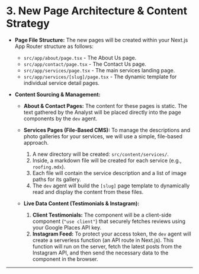 # 3. New Page Architecture & Content Strategy

* **Page File Structure:**
    The new pages will be created within your Next.js App Router structure as follows:
    * `src/app/about/page.tsx` - The About Us page.
    * `src/app/contact/page.tsx` - The Contact Us page.
    * `src/app/services/page.tsx` - The main services landing page.
    * `src/app/services/[slug]/page.tsx` - The dynamic template for individual service detail pages.

* **Content Sourcing & Management:**

    * **About & Contact Pages:** The content for these pages is static. The text gathered by the Analyst will be placed directly into the page components by the `dev` agent.

    * **Services Pages (File-Based CMS):** To manage the descriptions and photo galleries for your services, we will use a simple, file-based approach.
        1.  A new directory will be created: `src/content/services/`.
        2.  Inside, a markdown file will be created for each service (e.g., `roofing.mdx`).
        3.  Each file will contain the service description and a list of image paths for its gallery.
        4.  The `dev` agent will build the `[slug]` page template to dynamically read and display the content from these files.

    * **Live Data Content (Testimonials & Instagram):**
        1.  **Client Testimonials:** The component will be a client-side component (`"use client"`) that securely fetches reviews using your Google Places API key.
        2.  **Instagram Feed:** To protect your access token, the `dev` agent will create a serverless function (an API route in Next.js). This function will run on the server, fetch the latest posts from the Instagram API, and then send the necessary data to the component in the browser.

---
